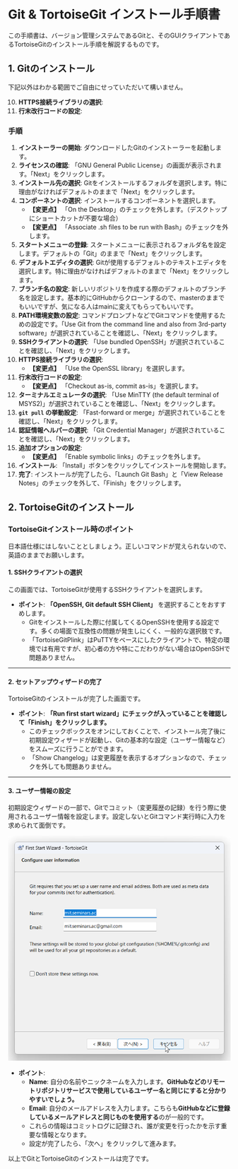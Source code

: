 # Git & TortoiseGit インストール手順書

この手順書は、バージョン管理システムであるGitと、そのGUIクライアントであるTortoiseGitのインストール手順を解説するものです。

## 1. Gitのインストール

下記以外はわかる範囲でご自由にせっていただいて構いません。

10. **HTTPS接続ライブラリの選択**:
11. **行末改行コードの設定**:

### 手順

1.  **インストーラーの開始**: ダウンロードしたGitのインストーラーを起動します。
2.  **ライセンスの確認**: 「GNU General Public License」の画面が表示されます。「Next」をクリックします。
3.  **インストール先の選択**: Gitをインストールするフォルダを選択します。特に理由がなければデフォルトのままで「Next」をクリックします。
4.  **コンポーネントの選択**: インストールするコンポーネントを選択します。
    * **【変更点】** 「On the Desktop」のチェックを外します。（デスクトップにショートカットが不要な場合）
    * **【変更点】** 「Associate .sh files to be run with Bash」のチェックを外します。
5.  **スタートメニューの登録**: スタートメニューに表示されるフォルダ名を設定します。デフォルトの「Git」のままで「Next」をクリックします。
6.  **デフォルトエディタの選択**: Gitが使用するデフォルトのテキストエディタを選択します。特に理由がなければデフォルトのままで「Next」をクリックします。
7.  **ブランチ名の設定**: 新しいリポジトリを作成する際のデフォルトのブランチ名を設定します。基本的にGitHubからクローンするので、masterのままでもいいですが、気になる人はmainに変えてもらってもいいです。
8.  **PATH環境変数の設定**: コマンドプロンプトなどでGitコマンドを使用するための設定です。「Use Git from the command line and also from 3rd-party software」が選択されていることを確認し、「Next」をクリックします。
9.  **SSHクライアントの選択**: 「Use bundled OpenSSH」が選択されていることを確認し、「Next」をクリックします。
10. **HTTPS接続ライブラリの選択**:
    * **【変更点】** 「Use the OpenSSL library」を選択します。
11. **行末改行コードの設定**:
    * **【変更点】** 「Checkout as-is, commit as-is」を選択します。
12. **ターミナルエミュレータの選択**: 「Use MinTTY (the default terminal of MSYS2)」が選択されていることを確認し、「Next」をクリックします。
13. **`git pull` の挙動設定**: 「Fast-forward or merge」が選択されていることを確認し、「Next」をクリックします。
14. **認証情報ヘルパーの選択**: 「Git Credential Manager」が選択されていることを確認し、「Next」をクリックします。
15. **追加オプションの設定**:
    * **【変更点】** 「Enable symbolic links」のチェックを外します。
16. **インストール**: 「Install」ボタンをクリックしてインストールを開始します。
17. **完了**: インストールが完了したら、「Launch Git Bash」と「View Release Notes」のチェックを外して、「Finish」をクリックします。

## 2. TortoiseGitのインストール

### TortoiseGitインストール時のポイント

日本語仕様にはしないこととしましょう。正しいコマンドが覚えられないので、英語のままでお願いします。

#### 1. SSHクライアントの選択

この画面では、TortoiseGitが使用するSSHクライアントを選択します。

* **ポイント**: **「OpenSSH, Git default SSH Client」** を選択することをおすすめします。
    * Gitをインストールした際に付属してくるOpenSSHを使用する設定です。多くの場面で互換性の問題が発生しにくく、一般的な選択肢です。
    * 「TortoiseGitPlink」はPuTTYをベースにしたクライアントで、特定の環境では有用ですが、初心者の方や特にこだわりがない場合はOpenSSHで問題ありません。

---

#### 2. セットアップウィザードの完了

TortoiseGitのインストールが完了した画面です。

* **ポイント**: **「Run first start wizard」にチェックが入っていることを確認して「Finish」をクリックします。**
    * このチェックボックスをオンにしておくことで、インストール完了後に初期設定ウィザードが起動し、Gitの基本的な設定（ユーザー情報など）をスムーズに行うことができます。
    * 「Show Changelog」は変更履歴を表示するオプションなので、チェックを外しても問題ありません。

---

#### 3. ユーザー情報の設定

初期設定ウィザードの一部で、Gitでコミット（変更履歴の記録）を行う際に使用されるユーザー情報を設定します。設定しないとGitコマンド実行時に入力を求められて面倒です。

![alt text](img/TortoiseGIt/03.png)

* **ポイント**:
    * **Name**: 自分の名前やニックネームを入力します。**GitHubなどのリモートリポジトリサービスで使用しているユーザー名と同じにすると分かりやすいでしょう。**
    * **Email**: 自分のメールアドレスを入力します。こちらも**GitHubなどに登録しているメールアドレスと同じものを使用する**のが一般的です。
    * これらの情報はコミットログに記録され、誰が変更を行ったかを示す重要な情報となります。
    * 設定が完了したら、「次へ」をクリックして進みます。

以上でGitとTortoiseGitのインストールは完了です。